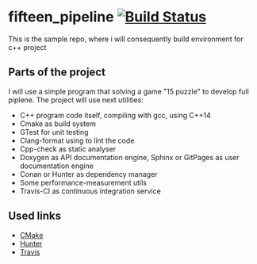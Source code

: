 # fifteen_pipeline [![Build Status](https://travis-ci.org/enterxor/fifteen_pipeline.svg?branch=master)](https://travis-ci.org/enterxor/fifteen_pipeline)

This is the sample repo, where i will consequently build environment for c++ project

## Parts of the project
I will use a simple program that solving a game "15 puzzle" to develop full piplene.
The project will use next utilities:
* C++ program code itself, compiling with gcc, using C++14
* Cmake as build system
* GTest for unit testing
* Clang-format using to lint the code
* Cpp-check as static analyser
* Doxygen as API documentation engine, Sphinx or GitPages as user documentation engine
* Conan or Hunter as dependency manager
* Some performance-measurement utils
* Travis-CI as continuous integration service


## Used links
* [CMake](https://cliutils.gitlab.io/modern-cmake/)
* [Hunter](https://docs.hunter.sh/en/latest/)
* [Travis](https://docs.travis-ci.com/user/for-beginners/)
